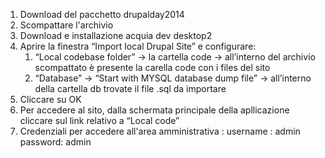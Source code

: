 <ol>
<li> Download del pacchetto drupalday2014</li>
<li>Scompattare l'archivio</li>
<li>Download e installazione acquia dev desktop2 </li>
<li>Aprire la finestra “Import local Drupal Site” e configurare:
	<ol>
	<li> “Local codebase folder” -> la cartella code -> all’interno del archivio scompattato è presente la carella code con i files del sito</li>
	<li>
	“Database” -> “Start with MYSQL database dump file” -> all’interno della cartella db trovate il file .sql da importare</li>
	</ol>
<li> Cliccare su OK</li>
<li>Per accedere al sito, dalla schermata principale della apllicazione cliccare sul link relativo a “Local code”</li>
<li> Credenziali per accedere all'area amministrativa :
		username : admin
		password:  admin
</li>
</ol>
